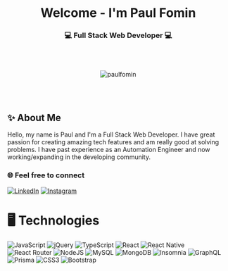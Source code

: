 <h1 align="center">Welcome - I'm Paul Fomin</h1>
<h3 align="center">💻 Full Stack Web Developer 💻</h3>
<br>
<br>
<p align="center"> <img src="https://komarev.com/ghpvc/?username=fomin2000&label=Profile%20views&color=0e75b6&style=flat" alt="paulfomin" /> </p>
<br>
<br>

## ✨ About Me

Hello, my name is Paul and I'm a Full Stack Web Developer. I have great passion for creating amazing tech features and am really good at solving problems. I have past experience as an Automation Engineer and now working/expanding in the developing community.


### 🌐 Feel free to connect
[![LinkedIn](https://img.shields.io/badge/LinkedIn-%230077B5.svg?logo=linkedin&logoColor=white)](https://www.linkedin.com/in/paul-fomin-233233236/) [![Instagram](https://img.shields.io/badge/Instagram-%23E4405F.svg?logo=Instagram&logoColor=white)](https://www.instagram.com/fominpasha___/) 


# 🖥 Technologies
![JavaScript](https://img.shields.io/badge/javascript-%23323330.svg?style=for-the-badge&logo=javascript&logoColor=%23F7DF1E) ![jQuery](https://img.shields.io/badge/jquery-%230769AD.svg?style=for-the-badge&logo=jquery&logoColor=white) ![TypeScript](https://img.shields.io/badge/-TypeScript-blue?style=for-the-badge&logo=typescript&logoColor=white) ![React](https://img.shields.io/badge/react-%2320232a.svg?style=for-the-badge&logo=react&logoColor=%2361DAFB) ![React Native](https://img.shields.io/badge/react_native-%2320232a.svg?style=for-the-badge&logo=react&logoColor=%2361DAFB) ![React Router](https://img.shields.io/badge/React_Router-CA4245?style=for-the-badge&logo=react-router&logoColor=white) ![NodeJS](https://img.shields.io/badge/node.js-6DA55F?style=for-the-badge&logo=node.js&logoColor=white) ![MySQL](https://img.shields.io/badge/mysql-%2300f.svg?style=for-the-badge&logo=mysql&logoColor=white) ![MongoDB](https://img.shields.io/badge/MongoDB-%234ea94b.svg?style=for-the-badge&logo=mongodb&logoColor=white) ![Insomnia](https://img.shields.io/badge/Insomnia-black?style=for-the-badge&logo=insomnia&logoColor=5849BE) ![GraphQL](https://img.shields.io/badge/-GraphQL-white?style=for-the-badge&logo=graphql&logoColor=hotpink) ![Prisma](https://img.shields.io/badge/-Prisma-white?style=for-the-badge&logo=prisma&logoColor=darkblue) ![CSS3](https://img.shields.io/badge/css3-%231572B6.svg?style=for-the-badge&logo=css3&logoColor=white) ![Bootstrap](https://img.shields.io/badge/bootstrap-%23563D7C.svg?style=for-the-badge&logo=bootstrap&logoColor=white) 
